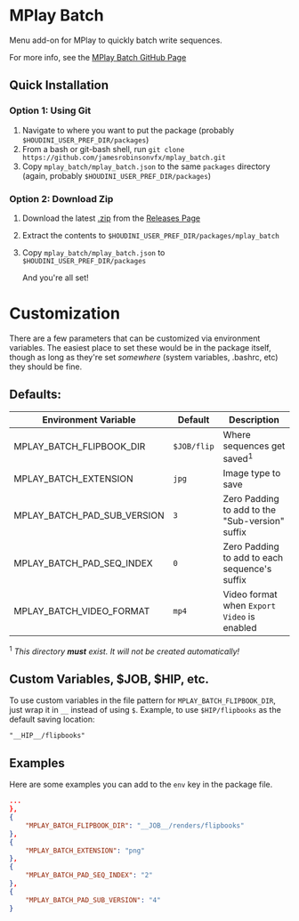 # MPlay Batch
Menu add-on for MPlay to quickly batch write sequences.

For more info, see the [MPlay Batch GitHub Page](https://jamesrobinsonvfx.github.io/mplay_batch/)

## Quick Installation

### Option 1: Using Git

1. Navigate to where you want to put the package (probably `$HOUDINI_USER_PREF_DIR/packages`)
2. From a bash or git-bash shell, run `git clone https://github.com/jamesrobinsonvfx/mplay_batch.git`
3. Copy `mplay_batch/mplay_batch.json` to the same `packages` directory (again, probably `$HOUDINI_USER_PREF_DIR/packages`)

### Option 2: Download Zip
1. Download the latest [.zip](https://github.com/jamesrobinsonvfx/mplay_batch/releases/latest/download/mplay_batch.zip) from the [Releases Page](https://github.com/jamesrobinsonvfx/mplay_batch/releases/latest)
2. Extract the contents to `$HOUDINI_USER_PREF_DIR/packages/mplay_batch`
3. Copy `mplay_batch/mplay_batch.json` to `$HOUDINI_USER_PREF_DIR/packages`

    And you're all set!


# Customization
There are a few parameters that can be customized via environment variables. The easiest place to set these would be in the package itself, though as long as they're set _somewhere_ (system variables, .bashrc, etc) they should be fine.

## Defaults:

| Environment Variable       | Default   | Description                                      |
|----------------------------|-----------|--------------------------------------------------|
|MPLAY_BATCH_FLIPBOOK_DIR    |`$JOB/flip`| Where sequences get saved<sup>1</sup>            |
|MPLAY_BATCH_EXTENSION       |`jpg`      | Image type to save                               |
|MPLAY_BATCH_PAD_SUB_VERSION |`3`        | Zero Padding to add to the "Sub-version" suffix  |
|MPLAY_BATCH_PAD_SEQ_INDEX   |`0`        | Zero Padding to add to each sequence's suffix    |
|MPLAY_BATCH_VIDEO_FORMAT    |`mp4`      | Video format when `Export Video` is enabled      |

<sup>1</sup> *This directory __must__ exist. It will not be created automatically!*         

## Custom Variables, $JOB, $HIP, etc.
To use custom variables in the file pattern for `MPLAY_BATCH_FLIPBOOK_DIR`, just wrap it in `__` instead of using `$`.
Example, to use `$HIP/flipbooks` as the default saving location:

`"__HIP__/flipbooks"`

## Examples
Here are some examples you can add to the `env` key in the package file.
```json
...
},
{
    "MPLAY_BATCH_FLIPBOOK_DIR": "__JOB__/renders/flipbooks"
},
{
    "MPLAY_BATCH_EXTENSION": "png"
},
{
    "MPLAY_BATCH_PAD_SEQ_INDEX": "2"
},
{
    "MPLAY_BATCH_PAD_SUB_VERSION": "4"
}
```
